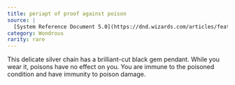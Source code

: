 ```yaml
---
title: periapt of proof against poison
source: |
  [System Reference Document 5.0](https://dnd.wizards.com/articles/features/systems-reference-document-srd)
category: Wondrous
rarity: rare
---
```


This delicate silver chain has a brilliant-cut black gem pendant. While you wear it, poisons have no effect on you. You are immune to the poisoned condition and have immunity to poison damage.
